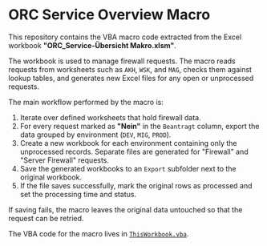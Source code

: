 # ORC Service Overview Macro

This repository contains the VBA macro code extracted from the Excel workbook
**"ORC_Service-Übersicht Makro.xlsm"**.

The workbook is used to manage firewall requests. The macro reads requests from
worksheets such as `AKH`, `WSK`, and `MAG`, checks them against lookup tables,
and generates new Excel files for any open or unprocessed requests.

The main workflow performed by the macro is:

1. Iterate over defined worksheets that hold firewall data.
2. For every request marked as **"Nein"** in the `Beantragt` column, export the
   data grouped by environment (`DEV`, `MIG`, `PROD`).
3. Create a new workbook for each environment containing only the unprocessed
   records. Separate files are generated for "Firewall" and "Server Firewall"
   requests.
4. Save the generated workbooks to an `Export` subfolder next to the original
   workbook.
5. If the file saves successfully, mark the original rows as processed and set
   the processing time and status.

If saving fails, the macro leaves the original data untouched so that the
request can be retried.

The VBA code for the macro lives in [`ThisWorkbook.vba`](ThisWorkbook.vba).
